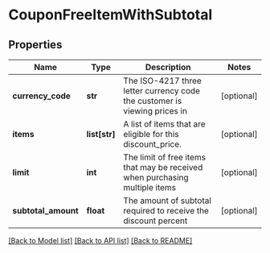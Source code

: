 # CouponFreeItemWithSubtotal

## Properties
Name | Type | Description | Notes
------------ | ------------- | ------------- | -------------
**currency_code** | **str** | The ISO-4217 three letter currency code the customer is viewing prices in | [optional] 
**items** | **list[str]** | A list of items that are eligible for this discount_price. | [optional] 
**limit** | **int** | The limit of free items that may be received when purchasing multiple items | [optional] 
**subtotal_amount** | **float** | The amount of subtotal required to receive the discount percent | [optional] 

[[Back to Model list]](../README.md#documentation-for-models) [[Back to API list]](../README.md#documentation-for-api-endpoints) [[Back to README]](../README.md)


